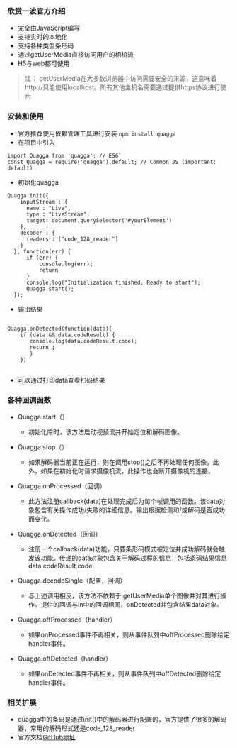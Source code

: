 ### 欣赏一波官方介绍
* 完全由JavaScript编写
* 支持实时的本地化
* 支持各种类型条形码
* 通过getUserMedia直接访问用户的相机流
* H5与web都可使用

> 注： getUserMedia在大多数浏览器中访问需要安全的来源，这意味着http://只能使用localhost。所有其他主机名需要通过提供https协议进行使用

### 安装和使用
* 官方推荐使用依赖管理工具进行安装
`npm install quagga`
* 在项目中引入

```
import Quagga from 'quagga'; // ES6`
const Quagga = require('quagga').default; // Common JS (important: default)
```

* 初始化quagga

```
Quagga.init({
    inputStream : {
      name : "Live",
      type : "LiveStream",
      target: document.querySelector('#yourElement')
    },
    decoder : {
      readers : ["code_128_reader"]
    }
  }, function(err) {
      if (err) {
          console.log(err);
          return
      }
      console.log("Initialization finished. Ready to start");
      Quagga.start();
  });
```

* 输出结果

```

Quagga.onDetected(function(data){
    if (data && data.codeResult) {
       console.log(data.codeResult.code);
       return ;
       }
    })
    
```
* 可以通过打印data查看扫码结果

### 各种回调函数
* Quagga.start（）
	* 初始化库时，该方法启动视频流并开始定位和解码图像。
* Quagga.stop（）
	* 如果解码器当前正在运行，则在调用stop()之后不再处理任何图像。此外，如果在初始化时请求摄像机流，此操作也会断开摄像机的连接。
* Quagga.onProcessed（回调）
	* 此方法注册callback(data)在处理完成后为每个帧调用的函数。该data对象包含有关操作成功/失败的详细信息。输出根据检测和/或解码是否成功而变化。
* Quagga.onDetected（回调）
	* 注册一个callback(data)功能，只要条形码模式被定位并成功解码就会触发该功能。传递的data对象包含关于解码过程的信息，包括条码结果信息data.codeResult.code
* Quagga.decodeSingle（配置，回调）
	* 与上述调用相反，该方法不依赖于 getUserMedia单个图像并对其进行操作。提供的回调与in中的回调相同，onDetected并包含结果data对象。

* Quagga.offProcessed（handler）
	* 如果onProcessed事件不再相关，则从事件队列中offProcessed删除给定handler事件。

* Quagga.offDetected（handler）
	* 如果onDetected事件不再相关，则从事件队列中offDetected删除给定handler事件。

### 相关扩展
* quagga中的条码是通过init()中的解码器进行配置的，官方提供了很多的解码器，常用的解码形式还是code_128_reader
* 官方文档[GitHub地址](https://github.com/serratus/quaggaJS)
